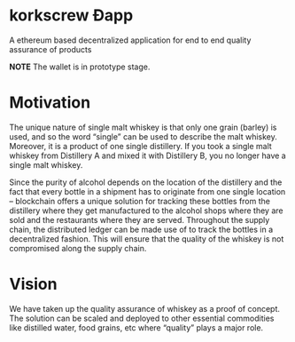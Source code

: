 # korkscrew Ðapp
A ethereum based decentralized application for end to end quality assurance of products

**NOTE** The wallet is in prototype stage.


# Motivation
The unique nature of single malt whiskey is that only one grain (barley) is used, and so the word “single” can be used to describe the malt whiskey. Moreover, it is a product of one single distillery. If you took a single malt whiskey from Distillery A and mixed it with Distillery B, you no longer have a single malt whiskey. 

Since the purity of alcohol depends on the location of the distillery and the fact that every bottle in a shipment has to originate from one single location – blockchain offers a unique solution for tracking these bottles from the distillery where they get manufactured to the alcohol shops where they are sold and the restaurants where they are served.  Throughout the supply chain, the distributed ledger can be made use of to track the bottles in a decentralized fashion. This will ensure that the quality of the whiskey is not compromised along the supply chain. 

# Vision

We have taken up the quality assurance of whiskey as a proof of concept. The solution can be scaled and deployed to other essential commodities like distilled water, food grains, etc where “quality” plays a major role. 



